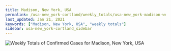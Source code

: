 ```yaml
---
title: Madison, New York, USA
permalink: /usa-new_york-cortland/weekly_totals/usa-new_york-madison-weekly_totals.html
last_updated: Jan 21, 2021
keywords: ["Madison, New York, USA", "weekly totals"]
sidebar: usa-new_york-cortland_sidebar
---
```


![Weekly Totals of Confirmed Cases for Madison, New York, USA](/covid_tracker/images/graphs/usa-new_york-madison-weekly_totals_graph.png)
